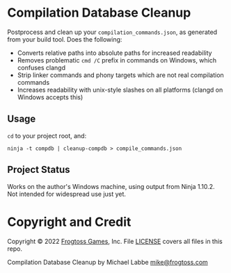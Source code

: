 # Compilation Database Cleanup #

Postprocess and clean up your `compilation_commands.json`, as generated from your build tool.  Does the following:

 - Converts relative paths into absolute paths for increased readability
 - Removes problematic `cmd /C` prefix in commands on Windows, which confuses clangd
 - Strip linker commands and phony targets which are not real compilation commands
 - Increases readability with unix-style slashes on all platforms (clangd on Windows accepts this)

## Usage ##

`cd` to your project root, and:

`ninja -t compdb | cleanup-compdb > compile_commands.json`

## Project Status ##

Works on the author's Windows machine, using output from Ninja 1.10.2.  Not intended for widespread use just yet.

# Copyright and Credit #

Copyright &copy; 2022 [Frogtoss Games](http://www.frogtoss.com), Inc.
File [LICENSE](LICENSE) covers all files in this repo.

Compilation Database Cleanup by Michael Labbe
<mike@frogtoss.com>
